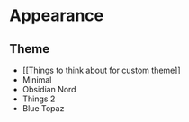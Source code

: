 # Appearance
## Theme
- [[Things to think about for custom theme]]
- Minimal
- Obsidian Nord
- Things 2
- Blue Topaz

